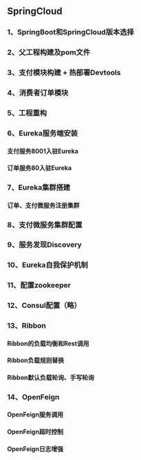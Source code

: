 ## SpringCloud
### 1、SpringBoot和SpringCloud版本选择
### 2、父工程构建及pom文件
### 3、支付模块构建 + 热部署Devtools
### 4、消费者订单模块
### 5、工程重构
### 6、Eureka服务端安装
#### 支付服务8001入驻Eureka
#### 订单服务80入驻Eureka
### 7、Eureka集群搭建
#### 订单、支付微服务注册集群
### 8、支付微服务集群配置
### 9、服务发现Discovery
### 10、Eureka自我保护机制
### 11、配置zookeeper
### 12、Consul配置（略）
### 13、Ribbon
#### Ribbon的负载均衡和Rest调用
#### Ribbon负载规则替换
#### Ribbon默认负载轮询、手写轮询
### 14、OpenFeign
#### OpenFeign服务调用
#### OpenFeign超时控制
#### OpenFeign日志增强


